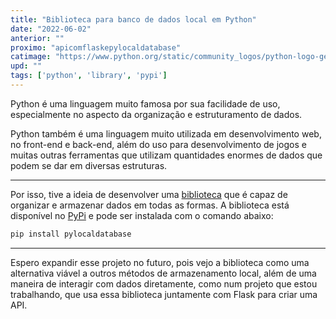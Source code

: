 ```yaml
---
title: "Biblioteca para banco de dados local em Python"
date: "2022-06-02"
anterior: ""
proximo: "apicomflaskepylocaldatabase"
catimage: "https://www.python.org/static/community_logos/python-logo-generic.svg"
upd: ""
tags: ['python', 'library', 'pypi']
---
```


Python é uma linguagem muito famosa por sua facilidade de uso, especialmente no aspecto da organização e estruturamento de dados.

Python também é uma linguagem muito utilizada em desenvolvimento web, no front-end e back-end, além do uso para desenvolvimento de jogos e muitas outras ferramentas que utilizam quantidades enormes de dados que podem se dar em diversas estruturas.

----------

Por isso, tive a ideia de desenvolver uma [biblioteca](https://github.com/fortmea/python-local-database) que é capaz de organizar e armazenar dados em todas as formas. A biblioteca está disponível no [PyPi](https://pypi.org/project/pylocaldatabase/) e pode ser instalada com o comando abaixo:


```bash
pip install pylocaldatabase
```

----------

Espero expandir esse projeto no futuro, pois vejo a biblioteca como uma alternativa viável a outros métodos de armazenamento local, além de uma maneira de interagir com dados diretamente, como num projeto que estou trabalhando, que usa essa biblioteca juntamente com Flask para criar uma API.
